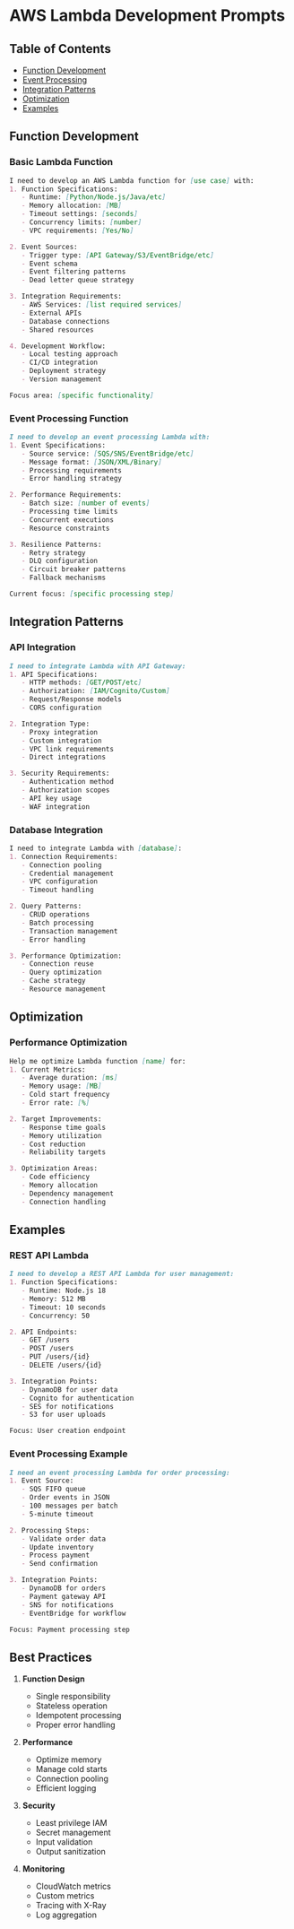# AWS Lambda Development Prompts

## Table of Contents
- [Function Development](#function-development)
- [Event Processing](#event-processing)
- [Integration Patterns](#integration-patterns)
- [Optimization](#optimization)
- [Examples](#examples)

## Function Development

### Basic Lambda Function
```markdown
I need to develop an AWS Lambda function for [use case] with:
1. Function Specifications:
   - Runtime: [Python/Node.js/Java/etc]
   - Memory allocation: [MB]
   - Timeout settings: [seconds]
   - Concurrency limits: [number]
   - VPC requirements: [Yes/No]

2. Event Sources:
   - Trigger type: [API Gateway/S3/EventBridge/etc]
   - Event schema
   - Event filtering patterns
   - Dead letter queue strategy

3. Integration Requirements:
   - AWS Services: [list required services]
   - External APIs
   - Database connections
   - Shared resources

4. Development Workflow:
   - Local testing approach
   - CI/CD integration
   - Deployment strategy
   - Version management

Focus area: [specific functionality]
```

### Event Processing Function
```markdown
I need to develop an event processing Lambda with:
1. Event Specifications:
   - Source service: [SQS/SNS/EventBridge/etc]
   - Message format: [JSON/XML/Binary]
   - Processing requirements
   - Error handling strategy

2. Performance Requirements:
   - Batch size: [number of events]
   - Processing time limits
   - Concurrent executions
   - Resource constraints

3. Resilience Patterns:
   - Retry strategy
   - DLQ configuration
   - Circuit breaker patterns
   - Fallback mechanisms

Current focus: [specific processing step]
```

## Integration Patterns

### API Integration
```markdown
I need to integrate Lambda with API Gateway:
1. API Specifications:
   - HTTP methods: [GET/POST/etc]
   - Authorization: [IAM/Cognito/Custom]
   - Request/Response models
   - CORS configuration

2. Integration Type:
   - Proxy integration
   - Custom integration
   - VPC link requirements
   - Direct integrations

3. Security Requirements:
   - Authentication method
   - Authorization scopes
   - API key usage
   - WAF integration
```

### Database Integration
```markdown
I need to integrate Lambda with [database]:
1. Connection Requirements:
   - Connection pooling
   - Credential management
   - VPC configuration
   - Timeout handling

2. Query Patterns:
   - CRUD operations
   - Batch processing
   - Transaction management
   - Error handling

3. Performance Optimization:
   - Connection reuse
   - Query optimization
   - Cache strategy
   - Resource management
```

## Optimization

### Performance Optimization
```markdown
Help me optimize Lambda function [name] for:
1. Current Metrics:
   - Average duration: [ms]
   - Memory usage: [MB]
   - Cold start frequency
   - Error rate: [%]

2. Target Improvements:
   - Response time goals
   - Memory utilization
   - Cost reduction
   - Reliability targets

3. Optimization Areas:
   - Code efficiency
   - Memory allocation
   - Dependency management
   - Connection handling
```

## Examples

### REST API Lambda
```markdown
I need to develop a REST API Lambda for user management:
1. Function Specifications:
   - Runtime: Node.js 18
   - Memory: 512 MB
   - Timeout: 10 seconds
   - Concurrency: 50

2. API Endpoints:
   - GET /users
   - POST /users
   - PUT /users/{id}
   - DELETE /users/{id}

3. Integration Points:
   - DynamoDB for user data
   - Cognito for authentication
   - SES for notifications
   - S3 for user uploads

Focus: User creation endpoint
```

### Event Processing Example
```markdown
I need an event processing Lambda for order processing:
1. Event Source:
   - SQS FIFO queue
   - Order events in JSON
   - 100 messages per batch
   - 5-minute timeout

2. Processing Steps:
   - Validate order data
   - Update inventory
   - Process payment
   - Send confirmation

3. Integration Points:
   - DynamoDB for orders
   - Payment gateway API
   - SNS for notifications
   - EventBridge for workflow

Focus: Payment processing step
```

## Best Practices

1. **Function Design**
   - Single responsibility
   - Stateless operation
   - Idempotent processing
   - Proper error handling

2. **Performance**
   - Optimize memory
   - Manage cold starts
   - Connection pooling
   - Efficient logging

3. **Security**
   - Least privilege IAM
   - Secret management
   - Input validation
   - Output sanitization

4. **Monitoring**
   - CloudWatch metrics
   - Custom metrics
   - Tracing with X-Ray
   - Log aggregation

